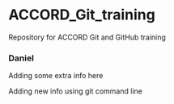 # ACCORD_Git_training
Repository for ACCORD Git and GitHub training 

### Daniel 
Adding some extra info here

Adding new info using git command line

